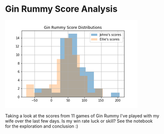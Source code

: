 # Gin Rummy Score Analysis

![](J_vs_E.png)

Taking a look at the scores from 11 games of Gin Rummy I've played with my wife over the last few days. Is my win rate luck or skill? See the notebook for the exploration and conclusion :)
